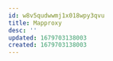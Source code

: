 ```yaml
---
id: w8v5qudwwmj1x018wpy3qvu
title: Mapproxy
desc: ''
updated: 1679703138003
created: 1679703138003
---
```

